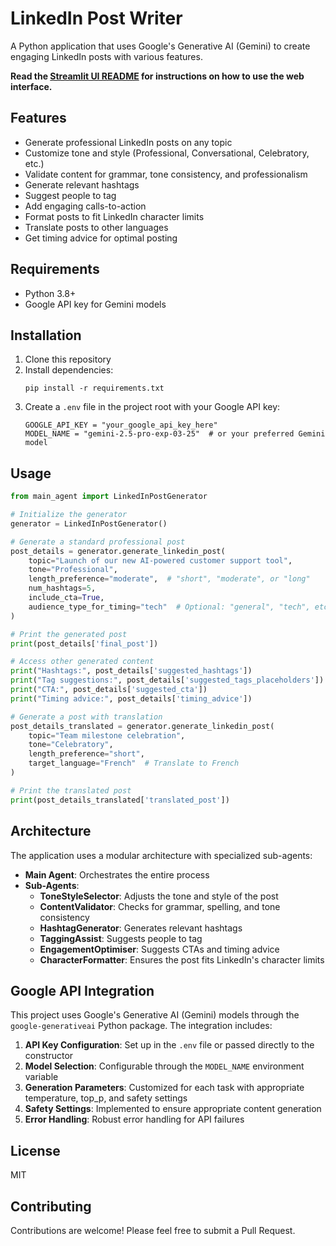 # LinkedIn Post Writer

A Python application that uses Google's Generative AI (Gemini) to create engaging LinkedIn posts with various features.

**Read the [Streamlit UI README](STREAMLIT_README.md) for instructions on how to use the web interface.**

## Features

- Generate professional LinkedIn posts on any topic
- Customize tone and style (Professional, Conversational, Celebratory, etc.)
- Validate content for grammar, tone consistency, and professionalism
- Generate relevant hashtags
- Suggest people to tag
- Add engaging calls-to-action
- Format posts to fit LinkedIn character limits
- Translate posts to other languages
- Get timing advice for optimal posting

## Requirements

- Python 3.8+
- Google API key for Gemini models

## Installation

1. Clone this repository
2. Install dependencies:
   ```
   pip install -r requirements.txt
   ```
3. Create a `.env` file in the project root with your Google API key:
   ```
   GOOGLE_API_KEY = "your_google_api_key_here"
   MODEL_NAME = "gemini-2.5-pro-exp-03-25"  # or your preferred Gemini model
   ```

## Usage

```python
from main_agent import LinkedInPostGenerator

# Initialize the generator
generator = LinkedInPostGenerator()

# Generate a standard professional post
post_details = generator.generate_linkedin_post(
    topic="Launch of our new AI-powered customer support tool",
    tone="Professional",
    length_preference="moderate",  # "short", "moderate", or "long"
    num_hashtags=5,
    include_cta=True,
    audience_type_for_timing="tech"  # Optional: "general", "tech", etc.
)

# Print the generated post
print(post_details['final_post'])

# Access other generated content
print("Hashtags:", post_details['suggested_hashtags'])
print("Tag suggestions:", post_details['suggested_tags_placeholders'])
print("CTA:", post_details['suggested_cta'])
print("Timing advice:", post_details['timing_advice'])

# Generate a post with translation
post_details_translated = generator.generate_linkedin_post(
    topic="Team milestone celebration",
    tone="Celebratory",
    length_preference="short",
    target_language="French"  # Translate to French
)

# Print the translated post
print(post_details_translated['translated_post'])
```

## Architecture

The application uses a modular architecture with specialized sub-agents:

- **Main Agent**: Orchestrates the entire process
- **Sub-Agents**:
  - **ToneStyleSelector**: Adjusts the tone and style of the post
  - **ContentValidator**: Checks for grammar, spelling, and tone consistency
  - **HashtagGenerator**: Generates relevant hashtags
  - **TaggingAssist**: Suggests people to tag
  - **EngagementOptimiser**: Suggests CTAs and timing advice
  - **CharacterFormatter**: Ensures the post fits LinkedIn's character limits

## Google API Integration

This project uses Google's Generative AI (Gemini) models through the `google-generativeai` Python package. The integration includes:

1. **API Key Configuration**: Set up in the `.env` file or passed directly to the constructor
2. **Model Selection**: Configurable through the `MODEL_NAME` environment variable
3. **Generation Parameters**: Customized for each task with appropriate temperature, top_p, and safety settings
4. **Safety Settings**: Implemented to ensure appropriate content generation
5. **Error Handling**: Robust error handling for API failures

## License

MIT

## Contributing

Contributions are welcome! Please feel free to submit a Pull Request.
